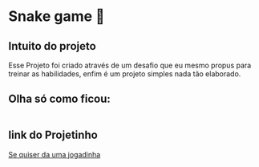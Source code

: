 # Snake game 🐍

## Intuito do projeto

Esse Projeto foi criado através de um desafio que eu mesmo propus para treinar as habilidades, enfim é um projeto simples nada tão elaborado.

## Olha só como ficou:

  ![]()

## link do Projetinho 

 [Se quiser da uma jogadinha](https://aba665.github.io/Jogo_da_cobrinha/)
